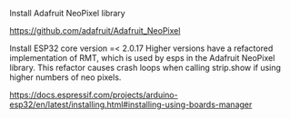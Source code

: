 Install Adafruit NeoPixel library

https://github.com/adafruit/Adafruit_NeoPixel

Install ESP32 core version =< 2.0.17
Higher versions have a refactored implementation of RMT, which is used by esps in the Adafruit NeoPixel library. This refactor causes crash loops when calling strip.show if using higher numbers of neo pixels.

https://docs.espressif.com/projects/arduino-esp32/en/latest/installing.html#installing-using-boards-manager
